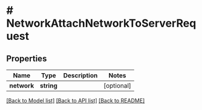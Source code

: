 # # NetworkAttachNetworkToServerRequest

## Properties

Name | Type | Description | Notes
------------ | ------------- | ------------- | -------------
**network** | **string** |  | [optional]

[[Back to Model list]](../../README.md#models) [[Back to API list]](../../README.md#endpoints) [[Back to README]](../../README.md)

